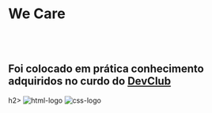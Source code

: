 <h1>We Care</h1>
<br>
<br>

<h2>Foi colocado em prática conhecimento adquiridos no curdo do <a href="https://rodolfomori.com.br/devclub">DevClub</a></h2>h2>

<img src="https://img.shields.io/badge/HTML5-E34F26?style=for-the-badge&logo=html5&logoColor=white" alt="html-logo">
<img src="https://img.shields.io/badge/CSS3-1572B6?style=for-the-badge&logo=css3&logoColor=white" alt="css-logo">
